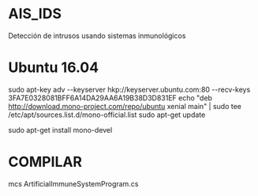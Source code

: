 # AIS_IDS
Detección de intrusos usando sistemas inmunológicos

# Ubuntu 16.04
sudo apt-key adv --keyserver hkp://keyserver.ubuntu.com:80 --recv-keys 3FA7E0328081BFF6A14DA29AA6A19B38D3D831EF
echo "deb http://download.mono-project.com/repo/ubuntu xenial main" | sudo tee /etc/apt/sources.list.d/mono-official.list
sudo apt-get update

sudo apt-get install mono-devel

# COMPILAR
mcs ArtificialImmuneSystemProgram.cs
